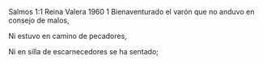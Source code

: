 Salmos 1:1 Reina Valera 1960
1 Bienaventurado el varón que no anduvo en consejo de malos,

Ni estuvo en camino de pecadores,

Ni en silla de escarnecedores se ha sentado;
